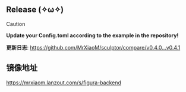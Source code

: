 ## Release (✧ω✧)

> [!CAUTION]
> **Update your Config.toml according to the example in the repository!**

**更新日志**: https://github.com/MrXiaoM/sculptor/compare/v0.4.0...v0.4.1

## 镜像地址

https://mrxiaom.lanzout.com/s/figura-backend
